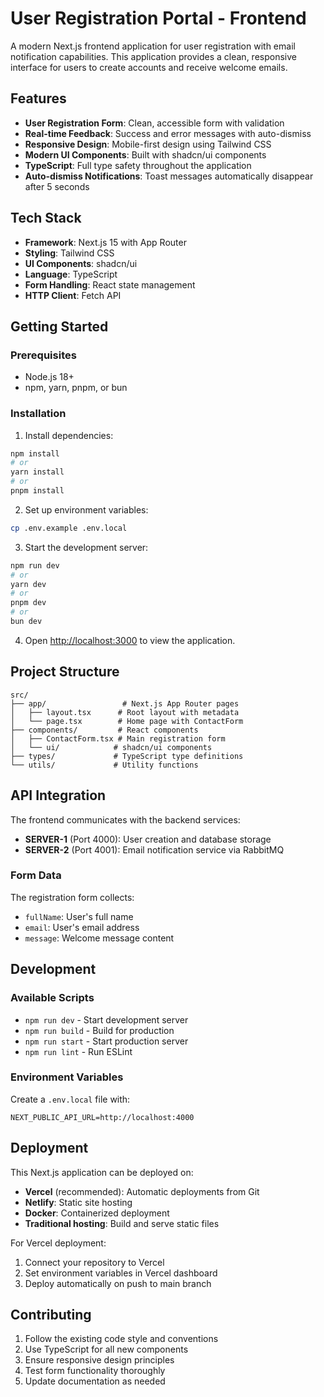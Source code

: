 # User Registration Portal - Frontend

A modern Next.js frontend application for user registration with email notification capabilities. This application provides a clean, responsive interface for users to create accounts and receive welcome emails.

## Features

- **User Registration Form**: Clean, accessible form with validation
- **Real-time Feedback**: Success and error messages with auto-dismiss
- **Responsive Design**: Mobile-first design using Tailwind CSS
- **Modern UI Components**: Built with shadcn/ui components
- **TypeScript**: Full type safety throughout the application
- **Auto-dismiss Notifications**: Toast messages automatically disappear after 5 seconds

## Tech Stack

- **Framework**: Next.js 15 with App Router
- **Styling**: Tailwind CSS
- **UI Components**: shadcn/ui
- **Language**: TypeScript
- **Form Handling**: React state management
- **HTTP Client**: Fetch API

## Getting Started

### Prerequisites

- Node.js 18+ 
- npm, yarn, pnpm, or bun

### Installation

1. Install dependencies:
```bash
npm install
# or
yarn install
# or
pnpm install
```

2. Set up environment variables:
```bash
cp .env.example .env.local
```

3. Start the development server:
```bash
npm run dev
# or
yarn dev
# or
pnpm dev
# or
bun dev
```

4. Open [http://localhost:3000](http://localhost:3000) to view the application.

## Project Structure

```
src/
├── app/                 # Next.js App Router pages
│   ├── layout.tsx      # Root layout with metadata
│   └── page.tsx        # Home page with ContactForm
├── components/         # React components
│   ├── ContactForm.tsx # Main registration form
│   └── ui/            # shadcn/ui components
├── types/             # TypeScript type definitions
└── utils/             # Utility functions
```

## API Integration

The frontend communicates with the backend services:

- **SERVER-1** (Port 4000): User creation and database storage
- **SERVER-2** (Port 4001): Email notification service via RabbitMQ

### Form Data

The registration form collects:
- `fullName`: User's full name
- `email`: User's email address
- `message`: Welcome message content

## Development

### Available Scripts

- `npm run dev` - Start development server
- `npm run build` - Build for production
- `npm run start` - Start production server
- `npm run lint` - Run ESLint

### Environment Variables

Create a `.env.local` file with:

```env
NEXT_PUBLIC_API_URL=http://localhost:4000
```

## Deployment

This Next.js application can be deployed on:

- **Vercel** (recommended): Automatic deployments from Git
- **Netlify**: Static site hosting
- **Docker**: Containerized deployment
- **Traditional hosting**: Build and serve static files

For Vercel deployment:

1. Connect your repository to Vercel
2. Set environment variables in Vercel dashboard
3. Deploy automatically on push to main branch

## Contributing

1. Follow the existing code style and conventions
2. Use TypeScript for all new components
3. Ensure responsive design principles
4. Test form functionality thoroughly
5. Update documentation as needed
